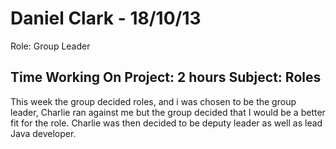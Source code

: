 Daniel Clark - 18/10/13
===============
Role: Group Leader

Time Working On Project: 2 hours 
Subject: Roles
---------------

This week the group decided roles, and i was chosen to be the group leader, Charlie ran against me but the group decided that I would be a better fit for the role. Charlie was then decided to be deputy leader as well as lead Java developer.
